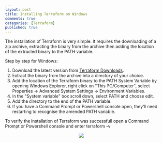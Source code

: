 ```yaml
---
layout: post
title: Installing Terraform on Windows
comments: true
categories: [Terraform]
published: true
---
```

The installation of Terraform is very simple. It requires the downloading of a zip archive, extracting the binary from the archive then adding the location of the extracted binary to the PATH variable.

Step by step for Windows:

1. Download the latest version from [Terraform Downloads](https://www.terraform.io/downloads.html).
2. Extract the binary from the archive into a directory of your choice. 
3. Add the location of the Terraform binary to the PATH System Variable by opening Windows Explorer, right click on "This PC/Computer", select Properties -> Advanced System Settings -> Environment Variables. 
4. In the "System variable" box scroll down, select PATH and choose edit. 
5. Add the directory to the end of the PATH variable. 
6. If you have a Command Prompt or Powershell console open, they'll need restarting to recognise the amended PATH variable.

To verify the installation of Terraform was successfull open a Command Prompt or Powershell console and enter terraform -v

<p align="center"> 
<img src="https://raw.githubusercontent.com/ukpdb111/ukpdb111.github.io/master/images/tf_verify.jpg">
</p>
